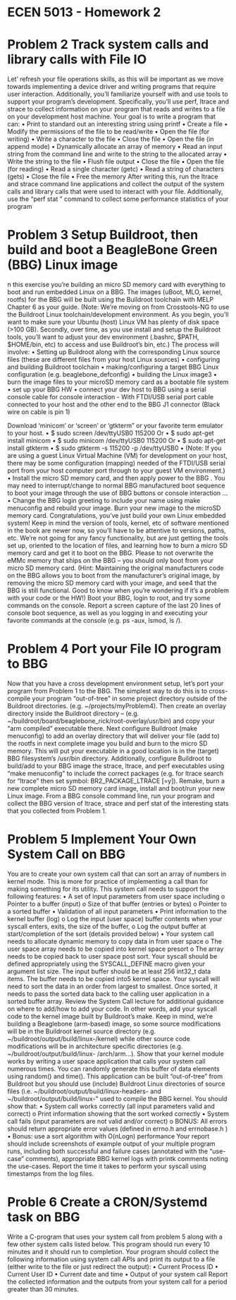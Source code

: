 # ECEN 5013 - Homework 2

# Problem 2 Track system calls and library calls with File IO
Let’ refresh your file operations skills, as this will be important as we move towards implementing a
device driver and writing programs that require user interaction. Additionally, you’ll familiarize yourself
with and use tools to support your program’s development. Specifically, you’ll use perf, ltrace and
strace to collect information on your program that reads and writes to a file on your development host
machine. Your goal is to write a program that can:
• Print to standard out an interesting string using printf
• Create a file
• Modify the permissions of the file to be read/write
• Open the file (for writing)
• Write a character to the file
• Close the file
• Open the file (in append mode)
• Dynamically allocate an array of memory
• Read an input string from the command line and write to the string to the allocated array
• Write the string to the file
• Flush file output
• Close the file
• Open the file (for reading)
• Read a single character (getc)
• Read a string of characters (gets)
• Close the file
• Free the memory
After writing this, run the ltrace and strace command line applications and collect the output of the
system calls and library calls that were used to interact with your file. Additionally, use the “perf stat
<your program>” command to collect some performance statistics of your program

# Problem 3 Setup Buildroot, then build and boot a BeagleBone Green (BBG) Linux image
n this exercise you’re building an micro SD memory card with everything to boot and run embedded
Linux on a BBG. The images (uBoot, MLO, kernel, rootfs) for the BBG will be built using the Buildroot
toolchain with MELP Chapter 6 as your guide.
(Note: We’re moving on from Crosstools-NG to use the Buildroot Linux toolchain/development
environment. As you begin, you’ll want to make sure your Ubuntu (host) Linux VM has plenty of disk
space (>100 GB). Secondly, over time, as you use install and setup the Buildroot tools, you’ll want to
adjust your dev environment (.bashrc, $PATH, $HOME/bin, etc) to access and use Buildroot’s bin, etc.)
The process will involve:
• Setting up Buildroot along with the corresponding Linux source files (these are different files
   from your host Linux sources)
• configuring and building Buildroot toolchain
• making/configuring a target BBG Linux configuration (e.g. beaglebone_defconfig)
• building the Linux image3
• burn the image files to your microSD memory card as a bootable file system
• set up your BBG HW
• connect your dev host to BBG using a serial console cable for console interaction - With
   FTDI/USB serial port cable connected to your host and the other end to the BBG J1
   connector (Black wire on cable is pin 1)

 Download ‘minicom’ or ‘screen’ or ‘gtkterm” or your favorite term emulator to your host.
• $ sudo screen /dev/ttyUSB0 115200
Or
• $ sudo apt-get install minicom
• $ sudo minicom /dev/ttyUSB0 115200
Or
• $ sudo apt-get install gtkterm
• $ sudo gtkterm -s 115200 -p /dev/ttyUSB0
• (Note: If you are using a guest Linux Virtual Machine (VM) for development on your host,
there may be some configuration (mapping) needed of the FTDI/USB serial port from your
host computer port through to your guest VM environment.)
• Install the micro SD memory card, and then apply power to the BBG . You may need to
interrupt/change to normal BBG manufactured boot sequence to boot your image through the
use of BBG buttons or console interaction …
• Change the BBG login greeting to include your name using make menuconfig and rebuild your
image. Burn your new image to the microSD memory card. Congratulations, you’ve just build
your own Linux embedded system!
Keep in mind the version of tools, kernel, etc of software mentioned in the book are newer now, so
you’ll have to be attentive to versions, paths, etc.
We’re not going for any fancy functionality, but are just getting the tools set up, oriented to the location
of files, and learning how to burn a micro SD memory card and get it to boot on the BBG. Please to not
overwrite the eMMc memory that ships on the BBG – you should only boot from your micro SD
memory card. (Hint: Maintaining the original manufacturers code on the BBG allows you to boot from
the manufacturer’s original image, by removing the micro SD memory card with your image, and see4
that the BBG is still functional. Good to know when you’re wondering if it’s a problem with your code or
the HW!)
Boot your BBG, login to root, and try some commands on the console.
Report a screen capture of the last 20 lines of console boot sequence, as well as you logging in and
executing your favorite commands at the console (e.g. ps -aux, lsmod, ls /).

# Problem 4 Port your File IO program to BBG
Now that you have a cross development environment setup, let’s port your program from Problem 1 to
the BBG. The simplest way to do this is to cross-compile your program “out-of-tree” in some project
directory outside of the Buildroot directories. (e.g. ~/projects/myProblem4).
Then create an overlay directory inside the Buildroot directory –
(e.g. ~/buildroot/board/beaglebone_rick/root-overlay/usr/bin) and copy your “arm compiled”
executable there. Next configure Buildroot (make menuconfig) to add an overlay directory that will
deliver your file (add to) the rootfs in next complete image you build and burn to the micro SD memory.
This will put your executable in a good location is in the (target) BBG filesystem’s /usr/bin directory.
Additionally, configure Buildroot to build/add to your BBG image the strace, ltrace, and perf executables
using “make menuconfig” to include the correct packages (e.g. for ltrace search for “ltrace” then set
symbol: BR2_PACKAGE_LTRACE [=y]).
Remake, burn a new complete micro SD memory card image, install and boot/run your new Linux image.
From a BBG console command line, run your program and collect the BBG version of ltrace, strace and
perf stat of the interesting stats that you collected from Problem 1.

# Problem 5 Implement Your Own System Call on BBG
You are to create your own system call that can sort an array of numbers in kernel mode. This is more
for practice of implementing a call than for making something for its utility. This system call needs to
support the following features:
• A set of input parameters from user space including
o Pointer to a buffer (input)
o Size of that buffer (entries or bytes)
o Pointer to a sorted buffer
• Validation of all input parameters
• Print information to the kernel buffer (log)
o Log the input (user space) buffer contents when your syscall enters, exits, the size of the
buffer,
o Log the output buffer at start/completion of the sort (details provided below)
• Your system call needs to allocate dynamic memory to copy data in from user space
o The user space array needs to be copied into kernel space presort
o The array needs to be copied back to user space post sort.
Your syscall should be defined appropriately using the SYSCALL_DEFINE macro given your argument list
size. The input buffer should be at least 256 int32_t data items. The buffer needs to be copied into5
kernel space. Your syscall will need to sort the data in an order from largest to smallest. Once sorted, it
needs to pass the sorted data back to the calling user application in a sorted buffer array.
Review the System Call lecture for additional guidance on where to add/how to add your code. In other
words, add your syscall code to the kernel image built by Buildroot’s make. Keep in mind, we’re building
a Beaglebone (arm-based) image, so some source modifications will be in the Buildroot kernel source
directory (e.g. ~/buildroot/output/build/linux-<something>/kernel) while other source code
modifications will be in architecture specific directories (e.g. ~/buildroot/output/build/linux-
<something>/arch/arm…).
Show that your kernel module works by writing a user space application that calls your system call
numerous times. You can randomly generate this buffer of data elements using random() and time().
This application can be built “out-of-tree” from Buildroot but you should use (include) Buildroot Linux
directories of source files (i.e. ~/buildroot/output/build/linux-headers-<xxx> and
~/buildroot/output/build/linux-<xxx>” used to compile the BBG kernel.
You should show that:
• System call works correctly (all input parameters valid and correct)
o Print information showing that the sort worked correctly
• System call fails (input parameters are not valid and/or correct)
o BONUS: All errors should return appropriate error values (defined in errno.h and errnobase.h )
• Bonus: use a sort algorithm with O(nLogn) performance
Your report should include screenshots of example output of your multiple program runs, including
both successful and failure cases (annotated with the “use-case” comments), appropriate BBG kernel
logs with printk comments noting the use-cases. Report the time it takes to perform your syscall using
timestamps from the log files.

# Proble 6 Create a CRON/Systemd task on BBG
Write a C-program that uses your system call from problem 5 along with a few other system calls listed
below. This program should run every 10 minutes and it should run to completion. Your program should
collect the following information using system call APIs and print its output to a file (either write to the
file or just redirect the output):
• Current Process ID
• Current User ID
• Current date and time
• Output of your system call
Report the collected information and the outputs from your system call for a period greater
than 30 minutes.
